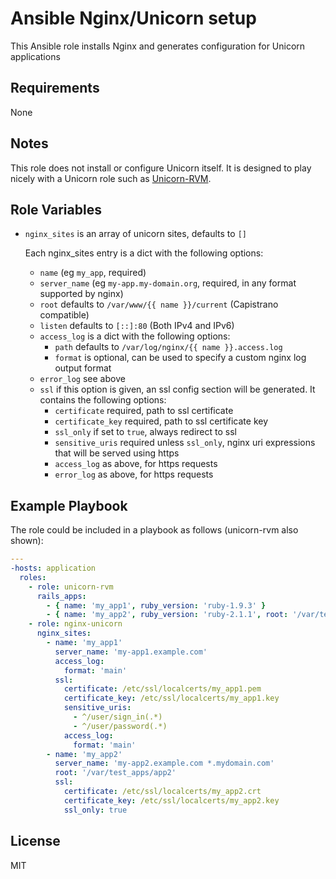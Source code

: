 Ansible Nginx/Unicorn setup
===========================

This Ansible role installs Nginx and generates configuration for Unicorn
applications

Requirements
------------

None

Notes
-----

This role does not install or configure Unicorn itself. It is designed
to play nicely with a Unicorn role such as
[Unicorn-RVM](https://github.com/agios/ansible-unicorn-rvm).

Role Variables
--------------

-   `nginx_sites` is an array of unicorn sites, defaults to `[]`

    Each nginx_sites entry is a dict with the following options:

    -   `name` (eg `my_app`, required)
    -   `server_name` (eg `my-app.my-domain.org`, required, in any
        format supported by nginx)
    -   `root` defaults to `/var/www/{{ name }}/current` (Capistrano
        compatible)
    -   `listen` defaults to `[::]:80` (Both IPv4 and IPv6)
    -   `access_log` is a dict with the following options:
        -   `path` defaults to `/var/log/nginx/{{ name }}.access.log`
        -   `format` is optional, can be used to specify a custom nginx
            log output format
    -   `error_log` see above
    -   `ssl` if this option is given, an ssl config section will be
        generated. It contains the following options:
        -   `certificate` required, path to ssl certificate
        -   `certificate_key` required, path to ssl certificate key
        -   `ssl_only` if set to `true`, always redirect to ssl
        -   `sensitive_uris` required unless `ssl_only`, nginx uri
            expressions that will be served using https
        -   `access_log` as above, for https requests
        -   `error_log` as above, for https requests




Example Playbook
----------------

The role could be included in a playbook as follows (unicorn-rvm also
shown):

```yaml
---
-hosts: application
  roles:
    - role: unicorn-rvm
      rails_apps:
        - { name: 'my_app1', ruby_version: 'ruby-1.9.3' }
        - { name: 'my_app2', ruby_version: 'ruby-2.1.1', root: '/var/test_apps/app2', env: staging }
    - role: nginx-unicorn
      nginx_sites:
        - name: 'my_app1'
          server_name: 'my-app1.example.com'
          access_log:
            format: 'main'
          ssl:
            certificate: /etc/ssl/localcerts/my_app1.pem
            certificate_key: /etc/ssl/localcerts/my_app1.key
            sensitive_uris:
              - ^/user/sign_in(.*)
              - ^/user/password(.*)
            access_log:
              format: 'main'
        - name: 'my_app2'
          server_name: 'my-app2.example.com *.mydomain.com'
          root: '/var/test_apps/app2'
          ssl:
            certificate: /etc/ssl/localcerts/my_app2.crt
            certificate_key: /etc/ssl/localcerts/my_app2.key
            ssl_only: true
```

License
-------

MIT

